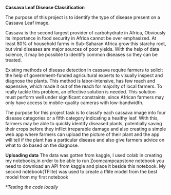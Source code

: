 **Cassava Leaf Disease Classification**

The purpose of this project is to identify the type of disease present on a Cassava Leaf image.

Cassava is the second largest provider of carbohydrate in Africa, Obviously its importance in food security in Africa cannot be over emphasized. At least 80% of household farms in Sub-Saharan Africa grow this starchy root, but viral diseases are major sources of poor yields. With the help of data science, it may be possible to identify common diseases so they can be treated.

Existing methods of disease detection in cassava require farmers to solicit the help of government-funded agricultural experts to visually inspect and diagnose the plants. This method is labor-intensive, has few reach and expensive, which made it out of the reach for majority of local farmers. To really tackle this problem, an effective solution is needed. This solution must perform well under significant constraints, since African farmers may only have access to mobile-quality cameras with low-bandwidth.

The purpose for this project task is to classify each cassava image into four disease categories or a fifth category indicating a healthy leaf. With this, farmers may be able to quickly identify diseased plants, potentially saving their crops before they inflict irreparable damage and also creating a simple web app where farmers can upload the picture of their plant and the app will tell if the plant has a particular disease and also give farmers advice on what to do based on the diagnose.


**Uploading data**
The data was gotten from kaggle, I used colab in creating my notebooks,in order to be able to run Zoomcampcapstone notebook you need to download an API from kaggle and place it beside this notebook. 
My second notebook(TFlite) was used to create a tflite model from the best model from my first notebook

**Testing the code locally*
